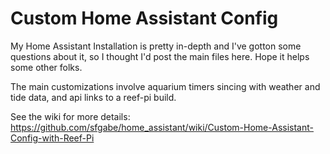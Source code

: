 # Custom Home Assistant Config

My Home Assistant Installation is pretty in-depth and I've gotton some questions about it, so I thought I'd post the main files here. Hope it helps some other folks.

The main customizations involve aquarium timers sincing with weather and tide data, and api links to a reef-pi build.

See the wiki for more details: https://github.com/sfgabe/home_assistant/wiki/Custom-Home-Assistant-Config-with-Reef-Pi
